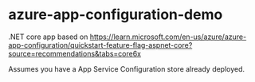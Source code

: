 # azure-app-configuration-demo

.NET core app based on https://learn.microsoft.com/en-us/azure/azure-app-configuration/quickstart-feature-flag-aspnet-core?source=recommendations&tabs=core6x

Assumes you have a App Service Configuration store already deployed.
